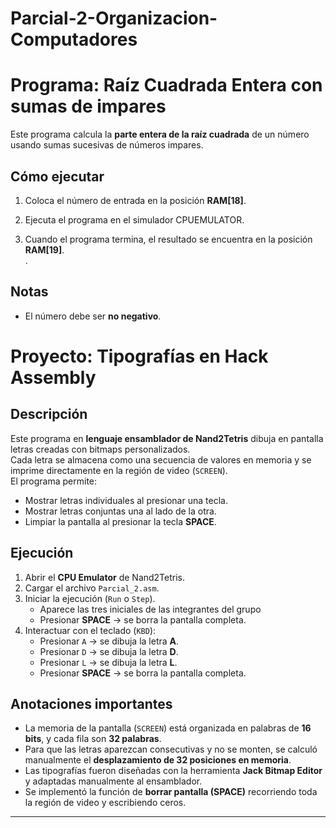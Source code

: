 # Parcial-2-Organizacion-Computadores

# Programa: Raíz Cuadrada Entera con sumas de impares

Este programa calcula la **parte entera de la raíz cuadrada** de un número usando sumas sucesivas de números impares.

## Cómo ejecutar

1. Coloca el número de entrada en la posición **RAM[18]**.  

2. Ejecuta el programa en el simulador CPUEMULATOR.  

3. Cuando el programa termina, el resultado se encuentra en la posición **RAM[19]**.  
.  
## Notas
- El número debe ser **no negativo**.  



# Proyecto: Tipografías en Hack Assembly

##  Descripción
Este programa en **lenguaje ensamblador de Nand2Tetris** dibuja en pantalla letras creadas con bitmaps personalizados.  
Cada letra se almacena como una secuencia de valores en memoria y se imprime directamente en la región de video (`SCREEN`).  
El programa permite:  
- Mostrar letras individuales al presionar una tecla.  
- Mostrar letras conjuntas una al lado de la otra.  
- Limpiar la pantalla al presionar la tecla **SPACE**.  

##  Ejecución
1. Abrir el **CPU Emulator** de Nand2Tetris.  
2. Cargar el archivo `Parcial_2.asm`.  
3. Iniciar la ejecución (`Run` o `Step`).
   - Aparece las tres iniciales de las integrantes del grupo
   - Presionar **SPACE** → se borra la pantalla completa. 
5. Interactuar con el teclado (`KBD`):  
   - Presionar `A` → se dibuja la letra **A**.  
   - Presionar `D` → se dibuja la letra **D**.  
   - Presionar `L` → se dibuja la letra **L**.  
   - Presionar **SPACE** → se borra la pantalla completa.  

##  Anotaciones importantes
- La memoria de la pantalla (`SCREEN`) está organizada en palabras de **16 bits**, y cada fila son **32 palabras**.  
- Para que las letras aparezcan consecutivas y no se monten, se calculó manualmente el **desplazamiento de 32 posiciones en memoria**.  
- Las tipografías fueron diseñadas con la herramienta **Jack Bitmap Editor** y adaptadas manualmente al ensamblador.  
- Se implementó la función de **borrar pantalla (SPACE)** recorriendo toda la región de video y escribiendo ceros.  

---

